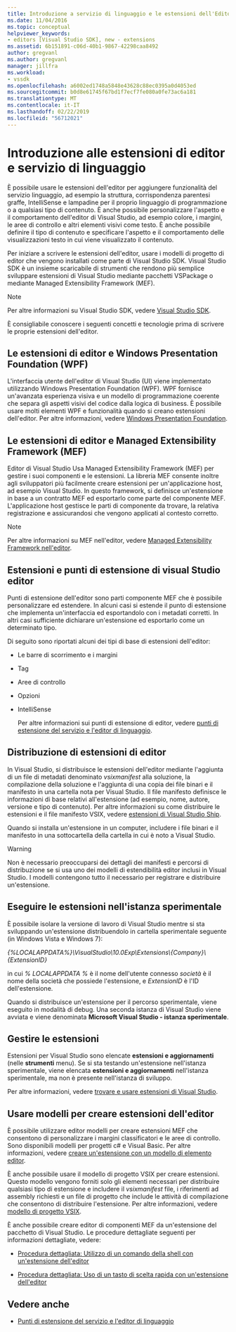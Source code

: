 ```yaml
---
title: Introduzione a servizio di linguaggio e le estensioni dell'Editor | Microsoft Docs
ms.date: 11/04/2016
ms.topic: conceptual
helpviewer_keywords:
- editors [Visual Studio SDK], new - extensions
ms.assetid: 6b151891-c06d-40b1-9867-42298caa8492
author: gregvanl
ms.author: gregvanl
manager: jillfra
ms.workload:
- vssdk
ms.openlocfilehash: a6002ed1748a5848e43628c88ec0395a0d4053ed
ms.sourcegitcommit: b0d8e61745f67bd1f7ecf7fe080a0fe73ac6a181
ms.translationtype: MT
ms.contentlocale: it-IT
ms.lasthandoff: 02/22/2019
ms.locfileid: "56712021"
---
```

# <a name="get-started-with-language-service-and-editor-extensions"></a>Introduzione alle estensioni di editor e servizio di linguaggio
È possibile usare le estensioni dell'editor per aggiungere funzionalità del servizio linguaggio, ad esempio la struttura, corrispondenza parentesi graffe, IntelliSense e lampadine per il proprio linguaggio di programmazione o a qualsiasi tipo di contenuto. È anche possibile personalizzare l'aspetto e il comportamento dell'editor di Visual Studio, ad esempio colore, i margini, le aree di controllo e altri elementi visivi come testo. È anche possibile definire il tipo di contenuto e specificare l'aspetto e il comportamento delle visualizzazioni testo in cui viene visualizzato il contenuto.

 Per iniziare a scrivere le estensioni dell'editor, usare i modelli di progetto di editor che vengono installati come parte di Visual Studio SDK. Visual Studio SDK è un insieme scaricabile di strumenti che rendono più semplice sviluppare estensioni di Visual Studio mediante pacchetti VSPackage o mediante Managed Extensibility Framework (MEF).

> [!NOTE]
>  Per altre informazioni su Visual Studio SDK, vedere [Visual Studio SDK](../extensibility/visual-studio-sdk.md).

 È consigliabile conoscere i seguenti concetti e tecnologie prima di scrivere le proprie estensioni dell'editor.

## <a name="the-windows-presentation-foundation-wpf-and-editor-extensions"></a>Le estensioni di editor e Windows Presentation Foundation (WPF)
 L'interfaccia utente dell'editor di Visual Studio (UI) viene implementato utilizzando Windows Presentation Foundation (WPF). WPF fornisce un'avanzata esperienza visiva e un modello di programmazione coerente che separa gli aspetti visivi del codice dalla logica di business. È possibile usare molti elementi WPF e funzionalità quando si creano estensioni dell'editor. Per altre informazioni, vedere [Windows Presentation Foundation](/dotnet/framework/wpf/index).

## <a name="the-managed-extensibility-framework-mef-and-editor-extensions"></a>Le estensioni di editor e Managed Extensibility Framework (MEF)
 Editor di Visual Studio Usa Managed Extensibility Framework (MEF) per gestire i suoi componenti e le estensioni. La libreria MEF consente inoltre agli sviluppatori più facilmente creare estensioni per un'applicazione host, ad esempio Visual Studio. In questo framework, si definisce un'estensione in base a un contratto MEF ed esportarlo come parte del componente MEF. L'applicazione host gestisce le parti di componente da trovare, la relativa registrazione e assicurandosi che vengono applicati al contesto corretto.

> [!NOTE]
>  Per altre informazioni su MEF nell'editor, vedere [Managed Extensibility Framework nell'editor](../extensibility/managed-extensibility-framework-in-the-editor.md).

## <a name="visual-studio-editor-extension-points-and-extensions"></a>Estensioni e punti di estensione di visual Studio editor
 Punti di estensione dell'editor sono parti componente MEF che è possibile personalizzare ed estendere. In alcuni casi si estende il punto di estensione che implementa un'interfaccia ed esportandolo con i metadati corretti. In altri casi sufficiente dichiarare un'estensione ed esportarlo come un determinato tipo.

 Di seguito sono riportati alcuni dei tipi di base di estensioni dell'editor:

- Le barre di scorrimento e i margini

- Tag

- Aree di controllo

- Opzioni

- IntelliSense

  Per altre informazioni sui punti di estensione di editor, vedere [punti di estensione del servizio e l'editor di linguaggio](../extensibility/language-service-and-editor-extension-points.md).

## <a name="deploying-editor-extensions"></a>Distribuzione di estensioni di editor
 In Visual Studio, si distribuisce le estensioni dell'editor mediante l'aggiunta di un file di metadati denominato *vsixmanifest* alla soluzione, la compilazione della soluzione e l'aggiunta di una copia dei file binari e il manifesto in una cartella nota per Visual Studio. Il file manifesto definisce le informazioni di base relativi all'estensione (ad esempio, nome, autore, versione e tipo di contenuto). Per altre informazioni su come distribuire le estensioni e il file manifesto VSIX, vedere [estensioni di Visual Studio Ship](../extensibility/shipping-visual-studio-extensions.md).

 Quando si installa un'estensione in un computer, includere i file binari e il manifesto in una sottocartella della cartella in cui è noto a Visual Studio.

> [!WARNING]
>  Non è necessario preoccuparsi dei dettagli dei manifesti e percorsi di distribuzione se si usa uno dei modelli di estendibilità editor inclusi in Visual Studio. I modelli contengono tutto il necessario per registrare e distribuire un'estensione.

## <a name="run-extensions-in-the-experimental-instance"></a>Eseguire le estensioni nell'istanza sperimentale
 È possibile isolare la versione di lavoro di Visual Studio mentre si sta sviluppando un'estensione distribuendolo in cartella sperimentale seguente (in Windows Vista e Windows 7):

 *{%LOCALAPPDATA%}\VisualStudio\10.0Exp\Extensions\\{Company}\\{ExtensionID}*

 in cui *% LOCALAPPDATA %* è il nome dell'utente connesso *società* è il nome della società che possiede l'estensione, e *ExtensionID* è l'ID dell'estensione.

 Quando si distribuisce un'estensione per il percorso sperimentale, viene eseguito in modalità di debug. Una seconda istanza di Visual Studio viene avviata e viene denominata **Microsoft Visual Studio - istanza sperimentale**.

## <a name="manage-extensions"></a>Gestire le estensioni
 Estensioni per Visual Studio sono elencate **estensioni e aggiornamenti** (nelle **strumenti** menu). Se si sta testando un'estensione nell'istanza sperimentale, viene elencata **estensioni e aggiornamenti** nell'istanza sperimentale, ma non è presente nell'istanza di sviluppo.

 Per altre informazioni, vedere [trovare e usare estensioni di Visual Studio](../ide/finding-and-using-visual-studio-extensions.md).

## <a name="use-templates-to-create-editor-extensions"></a>Usare modelli per creare estensioni dell'editor
 È possibile utilizzare editor modelli per creare estensioni MEF che consentono di personalizzare i margini classificatori e le aree di controllo. Sono disponibili modelli per progetti c# e Visual Basic. Per altre informazioni, vedere [creare un'estensione con un modello di elemento editor](../extensibility/creating-an-extension-with-an-editor-item-template.md).

 È anche possibile usare il modello di progetto VSIX per creare estensioni. Questo modello vengono forniti solo gli elementi necessari per distribuire qualsiasi tipo di estensione e includere il *vsixmanifest* file, i riferimenti ad assembly richiesti e un file di progetto che include le attività di compilazione che consentono di distribuire l'estensione. Per altre informazioni, vedere [modello di progetto VSIX](../extensibility/vsix-project-template.md).

 È anche possibile creare editor di componenti MEF da un'estensione del pacchetto di Visual Studio. Le procedure dettagliate seguenti per informazioni dettagliate, vedere:

-   [Procedura dettagliata: Utilizzo di un comando della shell con un'estensione dell'editor](../extensibility/walkthrough-using-a-shell-command-with-an-editor-extension.md)

-   [Procedura dettagliata: Uso di un tasto di scelta rapida con un'estensione dell'editor](../extensibility/walkthrough-using-a-shortcut-key-with-an-editor-extension.md)

## <a name="see-also"></a>Vedere anche
- [Punti di estensione del servizio e l'editor di linguaggio](../extensibility/language-service-and-editor-extension-points.md)